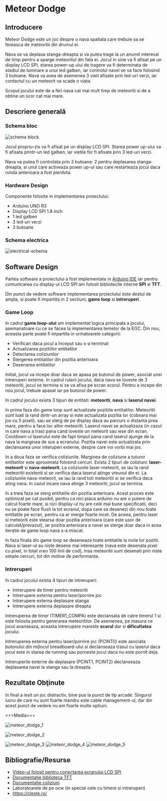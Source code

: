 # Meteor Dodge

## Introducere ##

Meteor Dodge este un joc despre o nava spatiala care trebuie sa se fereasca de meteoritii din drumul ei. 

Nava se va deplasa stanga-dreapta si va putea trage la un anumit intereval de timp pentru a sparge meteoritul din fata ei. Jocul in sine va fi afisat pe un display LCD SPI, starea power-up ului de tragere va fi determinata de stadiul de luminare a unui led galben, iar controlul navei se va face folosind 3 butoane. Nava va avea de asemenea 3 vieti afisate prin led-uri verzi, iar contactul cu un meteorit va scade o viata. 

Scopul jocului este de a feri nava cat mai mult timp de meteoriti si de a obtine un scor cat mai mare.

## Descriere generală

### Schema bloc

![schema block](media/meteor_dodce_schema_bloc_2.drawio.png)

Jocul propriu-zis va fi afisat pe un display LCD SPI. Starea power up-ului va fi afisata printr-un led galben, iar vietile for fi afisate prin 3 led-uri verzi.

Nava va putea fi controlata prin 3 butoane: 2 pentru deplasarea stanga-dreapta, si unul care activeaza power up-ul sau care restarteaza jocul daca runda anterioara a fost pierduta.


### Hardware Design

Componente folosite in implementarea proiectului:
  * Arduino UNO R3
  * Display LCD SPI 1.8 inch
  * 1 led galben
  * 3 led-uri verzi
  * 3 butoane

### Schema electrica

![electrical-schema](media/meteor_dodge_electrical_schema.png)

## Software Design

Partea software a proiectului a fost implementata in [Arduino IDE](https://www.arduino.cc/en/software) iar pentru comunicarea cu display-ul 
LCD SPI am folosit bibliotecile interne **SPI** si **TFT**.

Din punct de vedere software implementarea proiectului este destul de ampla, si poate fi impartita in 2 sectiuni, **game loop** si **intreruperi**.

### Game Loop

In cadrul **game loop-ului** am implementat logica principala a jocului, asemanatoare cu ce se facea la implementarea temelor de la EGC. Din nou,
aceasta parte poate fi impartita in urmatoarele categorii:
  * Verificari daca jocul a inceput sau s-a terminat
  * Actualizarea pozitiilor entitatilor
  * Detectarea coliziunilor
  * Stergerea entitatilor din pozitia anterioara
  * Desenarea entitatilor

Initial, jocul va incepe doar daca se apasa pe butonul de power, asociat unei intreruperi externe. In cadrul rularii jocului, daca nava se 
loveste de 3 meteoriti, jocul se termina si se va afisa pe ecran scorul. Pentru a incepe din nou jocul, trebuie apasat iar pe butonul de power.

In cadrul jocului exista 3 tipuri de entitati: **meteoriti**, **nava** si **laserul navei**.

In prima faza din game loop sunt actualizate pozitiile entitatilor. Meteoritii sunt luati la rand dintr-un array si este actualizata pozitia lor (coboara mai jos cu 5 pixeli), sau se sterg de pe display daca au parcurs o distanta prea mare, pentru a face loc altor meteoriti. Laserul navei se actualizaza (in cazul in care nava a tras) pana cand loveste un meteorit sau iese din ecran. Cooldown-ul laserului este de fapt timpul pana cand laserul ajunge de la nava la marginea de sus a ecranului. Pozitia navei este actualizata prin declansarea unor interuperi externe, despre care voi vorbi mai jos.

In a doua faza se verifica coliziunile. Marginea de coliziune a tuturor entitatilor este aproximata folosind cercuri. 
Exista 2 tipuri de coliziuni: **laser-meteorit** si **nava-meteorit**. La coliziunile laser-meteorit, se iau la rand meteoritii existenti si se verifica daca laserul atinge vreunul din ei. La coliziunile nava-meteorit, se iau la rand toti meteoritii si se verifica daca ating nava. In cazul incare nava atinge 3 meteoriti, jocul se termina. 

In a treia faza se sterg entitatile din pozitia anterioara. Acest proces este optimizat pe cat posibil, pentru ca nici placa arduino nu are o putere de calcul foarte mare, si nici display-ul nu are cele mai bune specificatii, deci nu se poate face flush la tot ecranul, dupa care sa desenezi din nou toate entitatile pe ecran, pentru ca ar merge foarte incet. De aceea, pentru laser si meteoriti este stearsa doar pozitia anterioara (care este usor de calculat/prevazut), iar pozitia anterioara a navei se sterge doar daca in acea iteratie de game loop nava s-a miscat.

In faza finala din game loop se deseneaza toate entitatile la noile lor pozitii. Nava si laser-ul au niste desene mai interesante (nava este desenata pixel cu pixel, in total vreo 100 linii de cod), insa meteoritii sunt desenati prin niste simple cercuri, tot din motive de performanta.

### Intreruperi

In cadrul jocului exista 4 tipuri de intreruperi:
  * Intrerupere de timer pentru meteoriti
  * Intrerupere externa pentru laser/pornire joc
  * Intrerupere externa deplasare stanga
  * Intrerupere externa deplasare dreapta

Intreruperea de timer (TIMER1_COMPA) este declansata de catre timerul 1 si este folosita pentru generarea meteoritilor. De asemenea, pe masura ce jocul avanseaza, aceasta intrerupere mareste **scorul** dar si **dificultatea** jocului.

Intreruperea externa pentru laser/pornire joc (PCINT0) este asociata butonului din mijlocul breadboard-ului si declanseaza trasul cu laserul daca jocul este in starea de running sau porneste jocul daca nu este pornit deja.

Intreruperile externe de deplasare (PCINT1, PCINT2) declanseaza deplasarea navei la stanga sau la dreapta.

## Rezultate Obţinute

In final a iesit un joc distractiv, bine pus la punct de tip arcade. Singurul lucru de care nu sunt foarte mandru este cable management-ul, dar
din acest punct de vedere nu am foarte multe optiuni.

===Media===

![meteor_dodge_1](/media/meteor_dodge_2.jpeg)

![meteor_dodge_2](/media/meteor_dodge_1.jpeg)

![meteor_dodge_3](/media/meteor_dodge_5.jpeg)
![meteor_dodge_4](/media/meteor_dodge_4.jpeg)
![meteor_dodge_5](/media/meteor_dodge_3.jpeg)

## Bibliografie/Resurse

  * [Video-ul folosit pentru conectarea ecranului LCD SPI](https://www.youtube.com/watch?v=72SrQuVU3Ww)
  * [Documentatie biblioteca TFT](https://www.arduino.cc/reference/en/libraries/tft/)
  * [Documentatie coliziuni](https://developer.mozilla.org/en-US/docs/Games/Techniques/2D_collision_detection)
  * Laboratoarele de pe ocw (in special cele cu timere si intreruperi)
  * https://cleste.ro/
